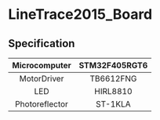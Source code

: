 # LineTrace2015_Board

## Specification

|Microcomputer|STM32F405RGT6|
|:--:|:--:|
|MotorDriver|TB6612FNG|
|LED|HIRL8810|
|Photoreflector|ST-1KLA|


